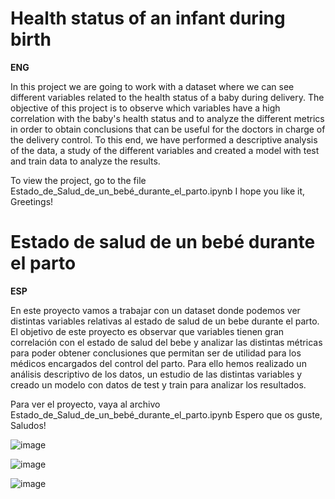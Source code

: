 # Health status of an infant during birth
**ENG**

In this project we are going to work with a dataset where we can see different variables related to the health status of a baby during delivery.
The objective of this project is to observe which variables have a high correlation with the baby's health status and to analyze the different metrics in order to obtain conclusions that can be useful for the doctors in charge of the delivery control. 
To this end, we have performed a descriptive analysis of the data, a study of the different variables and created a model with test and train data to analyze the results.

To view the project, go to the file Estado_de_Salud_de_un_bebé_durante_el_parto.ipynb
I hope you like it, Greetings!

# Estado de salud de un bebé durante el parto
**ESP**

En este proyecto vamos a trabajar con un dataset donde podemos ver distintas variables relativas al estado de salud de un bebe durante el parto.
El objetivo de este proyecto es observar que variables tienen gran correlación con el estado de salud del bebe y analizar las distintas métricas para poder obtener conclusiones que permitan ser de utilidad para los médicos encargados del control del parto. 
Para ello hemos realizado un análisis descriptivo de los datos, un estudio de las distintas variables y creado un modelo con datos de test y train para analizar los resultados.

Para ver el proyecto, vaya al archivo Estado_de_Salud_de_un_bebé_durante_el_parto.ipynb
Espero que os guste, Saludos!

![image](https://github.com/AaronFrias/EstadoSaludBebeParto/assets/158283760/7325a258-0df4-4804-9958-0787f42696e4)

![image](https://github.com/AaronFrias/EstadoSaludBebeParto/assets/158283760/15ac1e4b-d99e-4b53-ba31-df4364809aec)

![image](https://github.com/AaronFrias/EstadoSaludBebeParto/assets/158283760/8efdf993-e5ed-4791-8290-2381deeab031)

